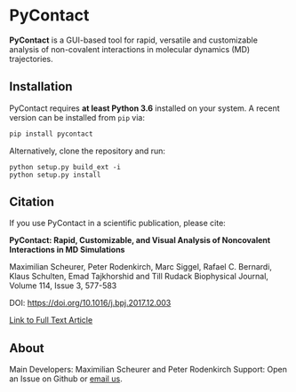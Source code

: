 # PyContact

**PyContact** is a GUI-based tool for rapid, versatile and customizable analysis of non-covalent interactions in molecular dynamics (MD) trajectories.

## Installation

PyContact requires **at least Python 3.6** installed on your system.
A recent version can be installed from `pip` via:
```Python
pip install pycontact
```

Alternatively, clone the repository and run:
```
python setup.py build_ext -i
python setup.py install
```

## Citation
If you use PyContact in a scientific publication, please cite:

__PyContact: Rapid, Customizable, and Visual Analysis of Noncovalent Interactions in MD Simulations__

Maximilian Scheurer, Peter Rodenkirch, Marc Siggel, Rafael C. Bernardi, Klaus Schulten, Emad Tajkhorshid and Till Rudack
Biophysical Journal, Volume 114, Issue 3, 577-583

DOI: https://doi.org/10.1016/j.bpj.2017.12.003

[Link to Full Text Article](http://www.cell.com/biophysj/fulltext/S0006-3495(17)35051-8)

## About
Main Developers: Maximilian Scheurer and Peter Rodenkirch
Support: Open an Issue on Github or [email us](mailto:mscheurer@ks.uiuc.edu).
